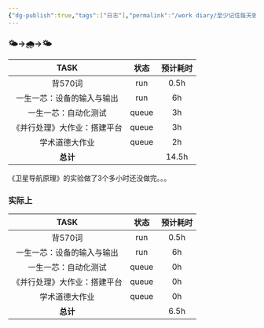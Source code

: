 ```yaml
---
{"dg-publish":true,"tags":["日志"],"permalink":"/work diary/至少记住每天做了什么/2024-05-30：周四/","dgPassFrontmatter":true}
---
```


### 🌤->🌧->🌤

|      TASK      |  状态   | 预计耗时  |
| :------------: | :---: | :---: |
|     背570词      |  run  | 0.5h  |
| 一生一芯：设备的输入与输出  |  run  |  6h   |
|   一生一芯：自动化测试   | queue |  3h   |
| 《并行处理》大作业：搭建平台 | queue |  3h   |
|    学术道德大作业     | queue |  2h   |
|     **总计**     |       | 14.5h |
《卫星导航原理》的实验做了3个多小时还没做完。。。
### 实际上
|      TASK      |  状态   | 预计耗时 |
| :------------: | :---: | :--: |
|     背570词      |  run  | 0.5h |
| 一生一芯：设备的输入与输出  |  run  |  6h  |
|   一生一芯：自动化测试   | queue |  0h  |
| 《并行处理》大作业：搭建平台 | queue |  0h  |
|    学术道德大作业     | queue |  0h  |
|     **总计**     |       | 6.5h |
